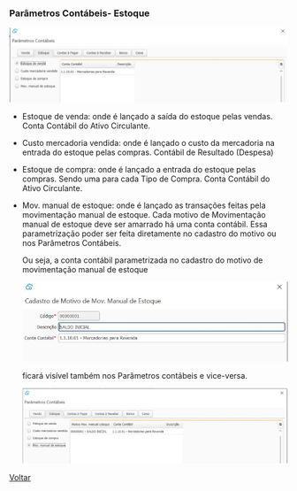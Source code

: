 ### Parâmetros Contábeis- Estoque

![](images/contabilidade_parametro_contabil_estoque.jpg)

- Estoque de venda: onde é lançado a saída do estoque pelas vendas. Conta Contábil do Ativo Circulante.

- Custo  mercadoria vendida: onde é lançado o custo da mercadoria na entrada do estoque pelas compras. Contábil de Resultado (Despesa)

- Estoque de compra: onde é lançado a entrada do estoque pelas compras. Sendo uma para cada Tipo de Compra. Conta Contábil do Ativo Circulante.

- Mov. manual de estoque: onde é lançado as transações feitas pela movimentação manual de estoque. Cada motivo de Movimentação manual de estoque deve ser amarrado há uma conta contábil. Essa parametrização poder ser feita diretamente no cadastro do motivo ou nos Parâmetros Contábeis.

   Ou seja, a conta contábil parametrizada no cadastro do motivo de movimentação manual de estoque

  ![](images/contabilidade_parametro_contabil_estoque_motivo2.jpg)

  

  ficará visível também nos Parâmetros contábeis e vice-versa.

  ![](images/contabilidade_parametro_contabil_estoque_motivo.jpg)

  



[Voltar](contabilidade.md)



